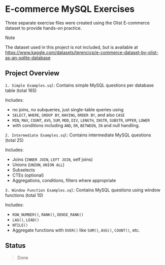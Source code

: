# E-commerce MySQL Exercises

Three separate exercise files were created using the Olist E-commerce dataset to provide hands-on practice.

> [!NOTE]
> The dataset used in this project is not included, but is available at https://www.kaggle.com/datasets/terencicp/e-commerce-dataset-by-olist-as-an-sqlite-database 

## Project Overview

`1. Simple Examples.sql`: Contains simple MySQL questions per database table (total 165)

Includes:
* no joins, no subqueries, just single-table queries using 
* `SELECT`, `WHERE`, `GROUP BY`, `HAVING`, `ORDER BY`, and also `CASE`
* `MIN`, `MAX`, `COUNT`, `AVG`, `SUM`, `MOD`, `DIV`, `LENGTH`, `INSTR`, `SUBSTR`, `UPPER`, `LOWER`
* with conditions including `AND`, `OR`, `BETWEEN`, `IN` and null handling.


`2. Intermediate Examples.sql`: Contains intermediate MySQL questions (total 25)

Includes:
* Joins (`INNER JOIN`, `LEFT JOIN`, self joins)
* Unions (`UNION`, `UNION ALL`)
* Subselects
* CTEs (optional)
* Aggregations, conditions, filters where appropriate

`3. Window Function Examples.sql`: Contains MySQL questions using window functions (total 10)

Includes:
* `ROW_NUMBER()`, `RANK()`, `DENSE_RANK()`
* `LAG()`, `LEAD()`
* `NTILE()`
* Aggregate functions with `OVER()` like `SUM()`, `AVG()`, `COUNT()`, etc.


## Status
> Done
